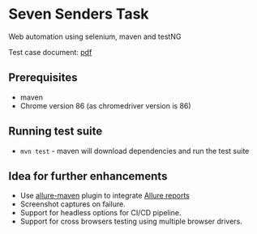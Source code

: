 # Seven Senders Task

Web automation using selenium, maven and testNG 

Test case document: [pdf](./test-cases.pdf)

## Prerequisites
- maven
- Chrome version 86 (as chromedriver version is 86)

## Running test suite

- `mvn test` - maven will download dependencies and run the test suite 

## Idea for further enhancements

- Use [allure-maven](https://github.com/allure-framework/allure-maven) plugin to integrate [Allure reports](http://allure.qatools.ru/)
- Screenshot captures on failure.
- Support for headless options for CI/CD pipeline.
- Support for cross browsers testing using multiple browser drivers.
